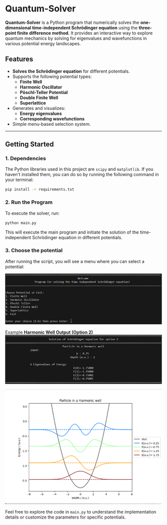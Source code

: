 # Quantum-Solver

**Quantum-Solver** is a Python program that numerically solves the **one-dimensional time-independent Schrödinger equation** using the **three-point finite difference method**. It provides an interactive way to explore quantum mechanics by solving for eigenvalues and wavefunctions in various potential energy landscapes.

## Features

- **Solves the Schrödinger equation** for different potentials.
- Supports the following potential types:
  - **Finite Well**
  - **Harmonic Oscillator**
  - **Pöschl-Teller Potential**
  - **Double Finite Well**
  - **Superlattice**
- Generates and visualizes:
  - **Energy eigenvalues**
  - **Corresponding wavefunctions**
- Simple menu-based selection system.

---

## Getting Started

### 1. Dependencies

The Python libraries used in this project are `scipy` and `matplotlib`. If you haven't installed them, you can do so by running the following command in your terminal:

```bash
pip install -r requirements.txt
```

### 2. Run the Program
To execute the solver, run:

```bash
python main.py
```

This will execute the main program and initiate the solution of the time-independent Schrödinger equation in different potentials.

### 3. **Choose the potential**
After running the script, you will see a menu where you can select a potential:

![Menu Screenshot](screenshots/menu.png)  


Example **Harmonic Well Output (Option 2)**
![Result](screenshots/harmonic.png)  

![Result](screenshots/harmonic2.png)  

Feel free to explore the code in `main.py` to understand the implementation details or customize the parameters for specific potentials.
